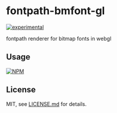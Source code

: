 # fontpath-bmfont-gl

[![experimental](http://badges.github.io/stability-badges/dist/experimental.svg)](http://github.com/badges/stability-badges)

fontpath renderer for bitmap fonts in webgl

## Usage

[![NPM](https://nodei.co/npm/fontpath-bmfont-gl.png)](https://nodei.co/npm/fontpath-bmfont-gl/)

## License

MIT, see [LICENSE.md](http://github.com/mattdesl/fontpath-bmfont-gl/blob/master/LICENSE.md) for details.
